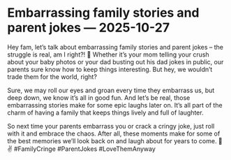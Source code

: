 # Embarrassing family stories and parent jokes — 2025-10-27

Hey fam, let’s talk about embarrassing family stories and parent jokes – the struggle is real, am I right?! 🙈 Whether it’s your mom telling your crush about your baby photos or your dad busting out his dad jokes in public, our parents sure know how to keep things interesting. But hey, we wouldn’t trade them for the world, right?

Sure, we may roll our eyes and groan every time they embarrass us, but deep down, we know it’s all in good fun. And let’s be real, those embarrassing stories make for some epic laughs later on. It’s all part of the charm of having a family that keeps things lively and full of laughter.

So next time your parents embarrass you or crack a cringy joke, just roll with it and embrace the chaos. After all, these moments make for some of the best memories we’ll look back on and laugh about for years to come. 🤣✌️ #FamilyCringe #ParentJokes #LoveThemAnyway